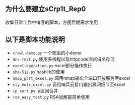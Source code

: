 ## 为什么要建立sCrp1t_Rep0
收集日常工作中编写的脚本，方便后期需求使用

## 以下是脚本功能说明
* `crawl-demo.py` 一个爬虫的小demo
* `dns-test.py` 使用多线程以及httpcode测试域名存活
* `excel-operation.py` excel部分操作执行
* `sha-512.py`  hashlib的使用
* `nmap_port_excel.py`  调用nmap输出全端口开放服务至excel
* `sty_vuls_excel.py`  调用哨兵云接口输出漏洞细节至excel
* `ip_sort.py`  ip区间合并
* `rsa_easy_test.py`  RSA加解密简单使用
